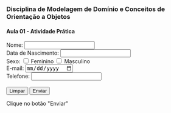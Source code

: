 
<!DOCTYPE html>
<html>
<head>
<meta http-equiv="Content-Type" content="text/html; charset=UTF-8"/>
<title>IFRJ - Curso de Informática para Internet</title>
</head>
<body>

<h3>Disciplina de Modelagem de Domínio e Conceitos de Orientação a Objetos</h3>
<h4>Aula 01 - Atividade Prática</h3>

<form>
  <label for="nome">Nome:</label>
  <input type="text" name="nome" maxlength="500"><br>
  <label for="nasc">Data de Nascimento:</label>
  <input type="password" name="nasc"><br>
  <label for="sexo">Sexo:</label>
  <input type="checkbox" name="sexo1" value="Feminino">
  <label for="vehicle1"> Feminino</label>
  <input type="checkbox" name="sexo2" value="Masculino">
  <label for="vehicle1"> Masculino</label><br>
  <label for="email">E-mail:</label>
  <input type="date" name="email"><br>
  <label for="tel">Telefone:</label>
  <input type="email" name="tel"><br><br>
  <input type="reset" value="Limpar">
  <input type="submit" value="Enviar">
</form> 

<p>Clique no botão "Enviar"</p>

</body>
</html>

